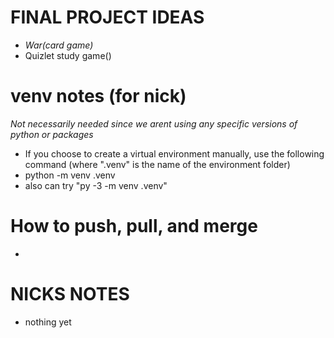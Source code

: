 # FINAL PROJECT IDEAS
- *War(card game)*
- Quizlet study game()

# venv notes (for nick)
  *Not necessarily needed since we arent using any specific versions of python or packages*
- If you choose to create a virtual environment manually, use the following command (where ".venv" is the name of the environment folder)
- python -m venv .venv
- also can try "py -3 -m venv .venv"
  
# How to push, pull, and merge
- 

# NICKS NOTES
- nothing yet